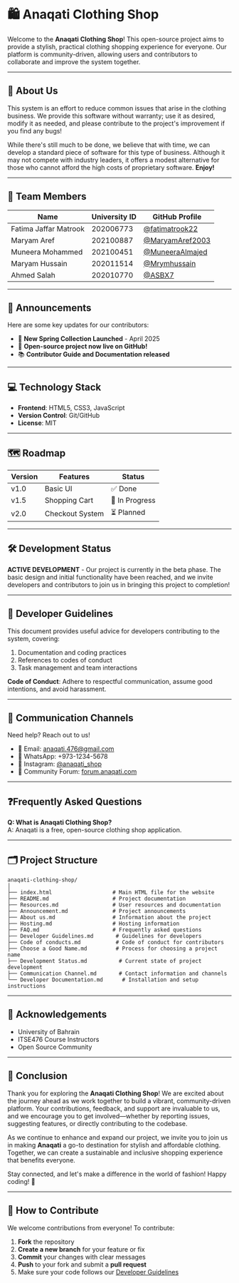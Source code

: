 # 🛍️ Anaqati Clothing Shop

Welcome to the **Anaqati Clothing Shop**! This open-source project aims to provide a stylish, practical clothing shopping experience for everyone. Our platform is community-driven, allowing users and contributors to collaborate and improve the system together.

---

## 📘 About Us

This system is an effort to reduce common issues that arise in the clothing business. We provide this software without warranty; use it as desired, modify it as needed, and please contribute to the project's improvement if you find any bugs! 

While there's still much to be done, we believe that with time, we can develop a standard piece of software for this type of business. Although it may not compete with industry leaders, it offers a modest alternative for those who cannot afford the high costs of proprietary software. **Enjoy!** 

---
## 👥 Team Members

| Name | University ID | GitHub Profile |
|------|--------------|----------------|
| Fatima Jaffar Matrook | 202006773 | [@fatimatrook22](https://github.com/fatimatrook22) |
| Maryam Aref | 202100887 | [@MaryamAref2003](https://github.com/MaryamAref2003) |
| Muneera Mohammed | 202100451 | [@MuneeraAlmajed](https://github.com/MuneeraAlmajed) |
| Maryam Hussain | 202011514 | [@Mrymhussain](https://github.com/Mrymhussain) |
| Ahmed Salah | 202010770 | [@ASBX7](https://github.com/ASBX7) |

---
## 📢 Announcements

Here are some key updates for our contributors:

- 🎉 **New Spring Collection Launched** - April 2025  
- 🚀 **Open-source project now live on GitHub!**  
- 📚 **Contributor Guide and Documentation released**  

---
## 💻 Technology Stack
- **Frontend**: HTML5, CSS3, JavaScript
- **Version Control**: Git/GitHub
- **License**: MIT
---
## 🗺️ Roadmap
| Version | Features | Status |
|---------|----------|--------|
| v1.0 | Basic UI | ✅ Done |
| v1.5 | Shopping Cart | 🚧 In Progress |
| v2.0 | Checkout System | ⏳ Planned |
---
## 🛠️ Development Status

**ACTIVE DEVELOPMENT** - Our project is currently in the beta phase. The basic design and initial functionality have been reached, and we invite developers and contributors to join us in bringing this project to completion!

---

## 📜 Developer Guidelines

This document provides useful advice for developers contributing to the system, covering:

1. Documentation and coding practices
2. References to codes of conduct
3. Task management and team interactions

**Code of Conduct**: Adhere to respectful communication, assume good intentions, and avoid harassment.

---

## 📨 Communication Channels

Need help? Reach out to us!

- 📧 Email: [anaqati.476@gmail.com](mailto:anaqati.476@gmail.com)  
- 💬 WhatsApp: +973-1234-5678  
- 📣 Instagram: [@anaqati_shop](https://instagram.com/anaqati_shop)  
- 🧵 Community Forum: [forum.anaqati.com](https://forum.anaqati.com)  

---

## ❓Frequently Asked Questions

**Q: What is Anaqati Clothing Shop?**  
A: Anaqati is a free, open-source clothing shop application.

---
## 🗂️ Project Structure

```plaintext
anaqati-clothing-shop/
│
├── index.html                   # Main HTML file for the website
├── README.md                    # Project documentation
├── Resources.md                 # User resources and documentation
├── Announcement.md              # Project announcements
├── About us.md                  # Information about the project
├── Hosting.md                   # Hosting information
├── FAQ.md                       # Frequently asked questions
├── Developer Guidelines.md       # Guidelines for developers
├── Code of conducts.md           # Code of conduct for contributors
├── Choose a Good Name.md         # Process for choosing a project name
├── Development Status.md          # Current state of project development
├── Communication Channel.md       # Contact information and channels
└── Developer Documentation.md      # Installation and setup instructions
```
---
## 🙏 Acknowledgements
- University of Bahrain
- ITSE476 Course Instructors
- Open Source Community

---
## 🎉 Conclusion

Thank you for exploring the **Anaqati Clothing Shop**! We are excited about the journey ahead as we work together to build a vibrant, community-driven platform. Your contributions, feedback, and support are invaluable to us, and we encourage you to get involved—whether by reporting issues, suggesting features, or directly contributing to the codebase.

As we continue to enhance and expand our project, we invite you to join us in making **Anaqati** a go-to destination for stylish and affordable clothing. Together, we can create a sustainable and inclusive shopping experience that benefits everyone.

Stay connected, and let's make a difference in the world of fashion! Happy coding! 🌟

---
## 🔧 How to Contribute

We welcome contributions from everyone! To contribute:

1. **Fork** the repository  
2. **Create a new branch** for your feature or fix  
3. **Commit** your changes with clear messages  
4. **Push** to your fork and submit a **pull request**  
5. Make sure your code follows our [Developer Guidelines](./Developer%20Guidelines.md)
